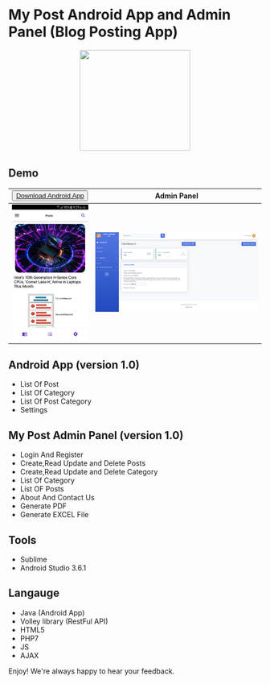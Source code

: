 # My Post Android App and Admin Panel (Blog Posting App)
<p align="center">
  <img width="220" height="200" src="https://i.imgur.com/3DkD3lk.jpg">
</p>

## Demo
| <button>[Download Android App](https://github.com/Dinesh2510/My-Post-Android-App-And-Admin-Panel/raw/master/app-debug.apk) </button> | Admin Panel               |
|--------------------------------------------------------------------------------------------------------------------------------------|---------------------------|
| ![alt text](ss_app.png)                                                                                                              | ![alt text](post_web.png) |

## Android App (version 1.0)
- List Of Post 
- List Of Category 
- List Of Post Category
- Settings

## My Post Admin Panel (version 1.0)
- Login And Register
- Create,Read Update and Delete Posts
- Create,Read Update and Delete Category
- List Of Category
- List OF Posts 
- About And Contact Us
- Generate PDF
- Generate EXCEL File

## Tools 
- Sublime 
- Android Studio 3.6.1

## Langauge
- Java (Android App)
- Volley library (RestFul API)
- HTML5
- PHP7
- JS
- AJAX





Enjoy! We're always happy to hear your feedback.



